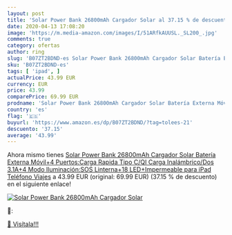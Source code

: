```yaml
---
layout: post
title: 'Solar Power Bank 26800mAh Cargador Solar al 37.15 % de descuento'
date: 2020-04-13 17:08:20
image: 'https://m.media-amazon.com/images/I/51ARfkAUUSL._SL200_.jpg'
comments: true
category: ofertas
author: ring
slug: 'B07ZT2BDND-es Solar Power Bank 26800mAh Cargador Solar Batería Externa...'
sku: 'B07ZT2BDND-es'
tags: [ 'ipad', ]
actualPrice: 43.99 EUR
currency: EUR
price: 43.99
comparePrice: 69.99 EUR
prodname: 'Solar Power Bank 26800mAh Cargador Solar Batería Externa Móvil+4 Puertos:Carga Rapida Tipo C/QI Carga Inalámbrico/Dos 3.1A+4 Modo Iluminación:SOS Linterna+18 LED+Impermeable para iPad Teléfono Viajes'
country: 'es'
flag: '🇪🇸'
buyurl: 'https://www.amazon.es/dp/B07ZT2BDND/?tag=tolees-21'
descuento: '37.15'
average: '43.99'
---
```


Ahora mismo tienes [Solar Power Bank 26800mAh Cargador Solar Batería Externa Móvil+4 Puertos:Carga Rapida Tipo C/QI Carga Inalámbrico/Dos 3.1A+4 Modo Iluminación:SOS Linterna+18 LED+Impermeable para iPad Teléfono Viajes](https://www.amazon.es/dp/B07ZT2BDND/?tag=tolees-21) a 43.99 EUR (original: 69.99 EUR) (37.15 %  de descuento) en el siguiente enlace!

[![Solar Power Bank 26800mAh Cargador Solar](https://m.media-amazon.com/images/I/51ARfkAUUSL._SL200_.jpg)](https://www.amazon.es/dp/B07ZT2BDND/?tag=tolees-21)

🔎:


[🛒 Visítala!!!](https://www.amazon.es/dp/B07ZT2BDND/?tag=tolees-21)

